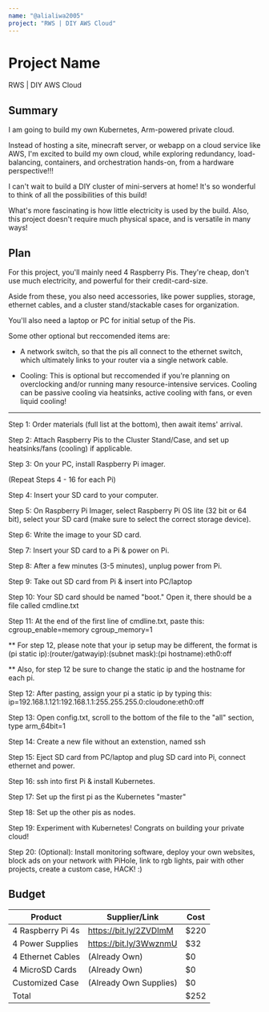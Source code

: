 ```yaml
---
name: "@alialiwa2005"
project: "RWS | DIY AWS Cloud"
---
```


# Project Name
RWS | DIY AWS Cloud
## Summary

I am going to build my own Kubernetes, Arm-powered private cloud. 

Instead of hosting a site, minecraft server, or webapp on a cloud service like AWS, 
I'm excited to build my own cloud, while exploring redundancy, load-balancing, containers, and orchestration hands-on, from a hardware perspective!!! 

I can't wait to build a DIY cluster of mini-servers at home! It's so wonderful to think of all the possibilities of this build!

What's more fascinating is how little electricity is used by the build. Also, this project doesn't require much physical space, 
and is versatile in many ways!

## Plan

For this project, you'll mainly need 4 Raspberry Pis. They're cheap, don't use much electricity, and powerful for their credit-card-size.

Aside from these, you also need accessories, like power supplies, storage, ethernet cables, and a cluster stand/stackable cases for organization.

You'll also need a laptop or PC for initial setup of the Pis.

Some other optional but reccomended items are:

- A network switch, so that the pis all connect to the ethernet switch, which ultimately links to your router via a 
single network cable.

- Cooling: This is optional but reccomended if you're planning on overclocking and/or running many resource-intensive services. 
  Cooling can be passive cooling via heatsinks, active cooling with fans, or even liquid cooling!

---

Step 1: Order materials (full list at the bottom), then await items' arrival.

Step 2: Attach Raspberry Pis to the Cluster Stand/Case, and set up heatsinks/fans (cooling) if applicable.

Step 3: On your PC, install Raspberry Pi imager.

(Repeat Steps 4 - 16 for each Pi)

Step 4: Insert your SD card to your computer.

Step 5: On Raspberry Pi Imager, select Raspberry Pi OS lite (32 bit or 64 bit), select your SD card (make sure to select the correct storage device).

Step 6: Write the image to your SD card.

Step 7: Insert your SD card to a Pi & power on Pi.

Step 8: After a few minutes (3-5 minutes), unplug power from Pi.

Step 9: Take out SD card from Pi & insert into PC/laptop

Step 10: Your SD card should be named "boot." Open it, there should be a file called cmdline.txt

Step 11: At the end of the first line of cmdline.txt, paste this: cgroup_enable=memory cgroup_memory=1

** For step 12, please note that your ip setup may be different, the format is (pi static ip):(router/gatwayip):(subnet mask):(pi hostname):eth0:off

** Also, for step 12 be sure to change the static ip and the hostname for each pi.

Step 12: After pasting, assign your pi a static ip by typing this: ip=192.168.1.121:192.168.1.1:255.255.255.0:cloudone:eth0:off

Step 13: Open config.txt, scroll to the bottom of the file to the "all" section, type arm_64bit=1

Step 14: Create a new file without an extenstion, named ssh

Step 15: Eject SD card from PC/laptop and plug SD card into Pi, connect ethernet and power.

Step 16: ssh into first Pi & install Kubernetes.

Step 17: Set up the first pi as the Kubernetes "master"

Step 18: Set up the other pis as nodes.

Step 19: Experiment with Kubernetes! Congrats on building your private cloud!

Step 20: (Optional): Install monitoring software, deploy your own websites, block ads on your network with PiHole,
link to rgb lights, pair with other projects, create a custom case, HACK! :)

## Budget

| Product           | Supplier/Link                         | Cost   |
| ---------------   | ------------------------------------- | ------ |
| 4 Raspberry Pi 4s | https://bit.ly/2ZVDImM                | $220   |
| 4 Power Supplies  | https://bit.ly/3WwznmU                | $32    |
| 4 Ethernet Cables | (Already Own)                         | $0     |
| 4 MicroSD Cards   | (Already Own)                         | $0     |
| Customized Case   | (Already Own Supplies)                | $0     |
| Total             |                                       | $252   |
